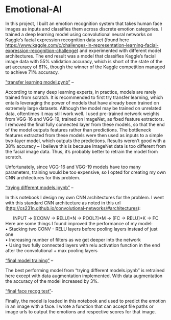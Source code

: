 # Emotional-AI

In this project, I built an emotion recognition system that takes human face images as inputs and classifies them across discrete emotion categories. I trained a deep learning model using convolutional neural networks on Kaggle’s facial expression recognition data set (found here https://www.kaggle.com/c/challenges-in-representation-learning-facial-expression-recognition-challenge) and experimented with different model architectures.  The end result was a model that classifies Kaggle’s facial image data with 55% validation accuracy, which is short of the state of the art accuracy of 61%, though the winner of the Kaggle competition managed to achieve 71% accuracy.

<a href = "https://github.com/alviniac/Emotional-AI/blob/master/transfer%20learning%20model.ipynb">"transfer learning model.pynb”</a> –<p>
According to many deep learning experts, in practice, models are rarely trained from scratch.  It is recommended to first try transfer learning, which entails leveraging the power of models that have already been trained on extremely large datasets.  Although the model may be trained on unrelated data, oftentimes it may still work well.  I used pre-trained network weights from VGG-16 and VGG-19, trained on ImageNet, as fixed feature extractors.  I removed the final fully connected layer from these models, so that the end of the model outputs features rather than predictions.  The bottleneck features extracted from these models were then used as inputs to a simple two-layer model, which outputs the predictions.  Results weren’t good with a 38% accuracy – I believe this is because ImageNet data is too different from the facial image data.  Thus, it’s probably better to retrain the model from scratch.  <p>
Unfortunately, since VGG-16 and VGG-19 models have too many parameters, training would be too expensive, so I opted for creating my own CNN architectures for this problem.<p>
<a href = "https://github.com/alviniac/Emotional-AI/blob/master/trying%20different%20models.ipynb">“trying different models.ipynb”</a> –<p>
In this notebook I design my own CNN architectures for the problem.  I went with this standard CNN architecture as noted in this url (http://cs231n.github.io/convolutional-networks/#architectures):<br><center>
INPUT -> [[CONV -> RELU]*N -> POOL?]*M -> [FC -> RELU]*K -> FC<br></center>
Here are some things I found improved the performance of my model:<br>
•	Stacking two CONV - RELU layers before pooling layers instead of just one<br>
•	Increasing number of filters as we get deeper into the network<br>
•	Using two fully connected layers with relu activation function in the end after the convolutional + max pooling layers
<p>
<a href = "https://github.com/alviniac/Emotional-AI/blob/master/final%20model%20training.ipynb">“final model training”</a> –<p>
The best performing model from “trying different models.ipynb” is retrained here except with data augmentation implemented.  With data augmentation the accuracy of the model increased by 3%.  <p>
<a href = "https://github.com/alviniac/Emotional-AI/blob/master/final%20face%20recog%20test.ipynb">“final face recog test”</a>-<p> 
Finally, the model is loaded in this notebook and used to predict the emotion in an image with a face.  I wrote a function that can accept file paths or image urls to output the emotions and respective scores for that image.  

